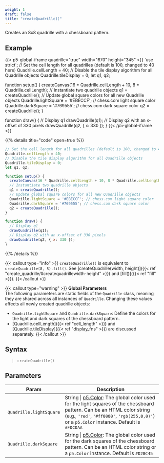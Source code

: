```yaml
---
weight: 1  
draft: false  
title: "createQuadrille()"  
---
```


Creates an 8x8 quadrille with a chessboard pattern.

## Example

{{< p5-global-iframe quadrille="true" width="670" height="345" >}}
'use strict';
// Set the cell length for all quadrilles (default is 100, changed to 40 here)
Quadrille.cellLength = 40;
// Disable the tile display algorithm for all Quadrille objects
Quadrille.tileDisplay = 0;
let q1, q2;

function setup() {
  createCanvas(16 * Quadrille.cellLength + 10, 8 * Quadrille.cellLength);
  // Instantiate two quadrille objects
  q1 = createQuadrille();
  // Update global square colors for all new Quadrille objects
  Quadrille.lightSquare = '#EBECCF'; // chess.com light square color
  Quadrille.darkSquare = '#769555'; // chess.com dark square color
  q2 = createQuadrille();
}

function draw() {
  // Display q1
  drawQuadrille(q1);
  // Display q2 with an x-offset of 330 pixels
  drawQuadrille(q2, { x: 330 });
}
{{< /p5-global-iframe >}}

{{% details title="code" open=true %}}
```js
// Set the cell length for all quadrilles (default is 100, changed to 40 here)
Quadrille.cellLength = 40;
// Disable the tile display algorithm for all Quadrille objects
Quadrille.tileDisplay = 0;
let q1, q2;

function setup() {
  createCanvas(16 * Quadrille.cellLength + 10, 8 * Quadrille.cellLength);
  // Instantiate two quadrille objects
  q1 = createQuadrille();
  // Update global square colors for all new Quadrille objects
  Quadrille.lightSquare = '#EBECCF'; // chess.com light square color
  Quadrille.darkSquare = '#769555'; // chess.com dark square color
  q2 = createQuadrille();
}

function draw() {
  // Display q1
  drawQuadrille(q1);
  // Display q2 with an x-offset of 330 pixels
  drawQuadrille(q2, { x: 330 });
}
```
{{% /details %}}

{{< callout type="info" >}}
`createQuadrille()` is equivalent to `createQuadrille(8, 8).fill()`. See [createQuadrille(width, height)]({{< ref "create_quadrille/#createquadrillewidth-height" >}}) and [fill()]({{< ref "fill" >}}).
{{< /callout >}}

{{< callout type="warning" >}}
**Global Parameters**  
The following parameters are static fields of the `Quadrille` class, meaning they are shared across all instances of `Quadrille`. Changing these values affects all newly created quadrille objects:
- `Quadrille.lightSquare` and `Quadrille.darkSquare`: Define the colors for the light and dark squares of the chessboard pattern.
- [Quadrille.cellLength]({{< ref "cell_length" >}}) and [Quadrille.tileDisplay]({{< ref "display_fns" >}}) are discussed separately.
{{< /callout >}}

## Syntax

> `createQuadrille()`

## Parameters

| Param                 | Description                                                                                             |
|-----------------------|---------------------------------------------------------------------------------------------------------|
| `Quadrille.lightSquare` | String \| [p5.Color](https://p5js.org/reference/#/p5.Color): The global color used for the light squares of the chessboard pattern. Can be an HTML color string (e.g., `'red'`, `'#ff0000'`, `'rgb(255,0,0)'`) or a `p5.Color` instance. Default is `#FDCDAA` |
| `Quadrille.darkSquare`  | String \| [p5.Color](https://p5js.org/reference/#/p5.Color): The global color used for the dark squares of the chessboard pattern. Can be an HTML color string or a `p5.Color` instance. Default is `#D28C45` |